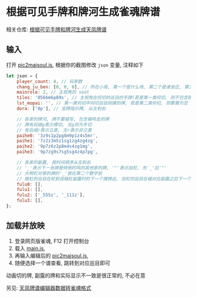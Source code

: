 # 根据可见手牌和牌河生成雀魂牌谱

相关仓库: [根据可见手牌和牌河生成天凤牌谱](https://github.com/wuye999/tenhou)

## 输入

打开 [pic2majsoul.js](pic2majsoul.js), 根据你的截图修改 `json` 变量, 注释如下

```js
let json = {
    player_count: 4, // 玩家数
    chang_ju_ben: [0, 0, 0], // 所在小局, 第一个是什么场, 第二个是谁坐庄, 第三个是本场数
    mainrole: 2, // 主视角的 seat
    tiles: '0566m6p89s', // 主视角在何切的巡目的手牌(若是第一类何切, 则不包含刚摸的牌)
    lst_mopai: '', // 第一类何切中何切巡目刚摸的牌, 若是第二类何切, 则要置为空
    dora: ['0p'], // 宝牌指示牌, 从左到右

    // 各家的牌河, 牌不要缩写, 包含被鸣走的牌
    // 牌有后缀g表示摸切, 无g则为手切
    // 有后缀r表示立直, 无r表示非立直
    paihe0: '3z9s1p2pg8m9p1z4s5mr',
    paihe1: '7z2z3m5z1sg1zg4zg4zg',
    paihe2: '9p7z6z2p8m4s4zg1mg',
    paihe3: '9p7zg9s7sg5sg4z4p7pg',

    // 各家的副露, 按时间顺序从左到右
    // '_'表示下一张牌是倾倒的鸣的其他家的牌, '^'表示加杠, 先'_'后'^'
    // 大明杠对家的牌的'_'放在第二个数字前
    // 暗杠的巡目在轮到该暗杠副露时的下一个摸牌巡, 加杠的巡目在碰对应副露之后下一个摸牌巡
    fulu0: [],
    fulu1: [],
    fulu2: ['_555z', '_111z'],
    fulu3: [],
};
```

## 加载并放映

1. 登录网页版雀魂, F12 打开控制台
2. 载入 [main.js](../../main.js),
3. 再输入编辑后的 [pic2majsoul.js](pic2majsoul.js),
4. 随便选择一个谱查看, 跳转到对应巡目即可

动画切的牌, 副露的牌和实际显示不一致是很正常的, 不必在意

另见: [天凤牌谱编辑器数据转雀魂格式](天凤牌谱编辑器数据转雀魂格式.md)
